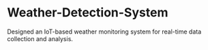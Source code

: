 # Weather-Detection-System
Designed an IoT-based weather monitoring system for real-time data collection and analysis.
